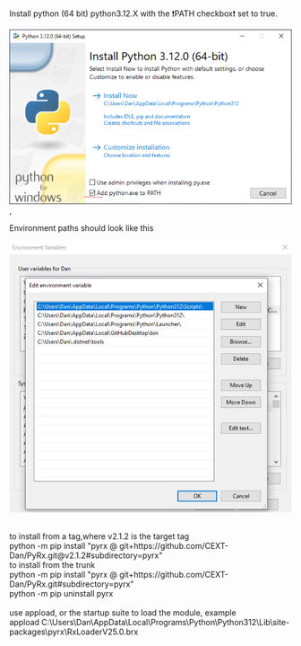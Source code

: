 Install python (64 bit) python3.12.X with the :exclamation:PATH checkbox:exclamation: set to true.

![Python install](https://github.com/CEXT-Dan/PyRx/blob/main/GitResources/images/pyinstall.png), 

Environment paths should look like this

![Environment](https://github.com/CEXT-Dan/PyRx/blob/main/GitResources/images/env.png)

<br>
to install from a tag,where v2.1.2 is the target tag<br>
python -m pip install "pyrx @ git+https://github.com/CEXT-Dan/PyRx.git@v2.1.2#subdirectory=pyrx"<br>
to install from the trunk<br>
python -m pip install "pyrx @ git+https://github.com/CEXT-Dan/PyRx.git#subdirectory=pyrx"<br>
python -m pip uninstall pyrx<br>
<br>
use appload, or the startup suite to load the module, example<br>
appload C:\Users\Dan\AppData\Local\Programs\Python\Python312\Lib\site-packages\pyrx\RxLoaderV25.0.brx
